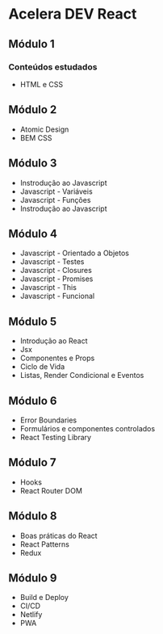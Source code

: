 # Acelera DEV React

## Módulo 1

### Conteúdos estudados

<ul>
  <li>HTML e CSS</li>
</ul>

## Módulo 2

<ul>
  <li>Atomic Design</li>
  <li>BEM CSS</li>
</ul>

## Módulo 3

<ul>
  <li>Instrodução ao Javascript</li>
  <li>Javascript - Variáveis</li>
  <li>Javascript - Funções</li>
  <li>Instrodução ao Javascript</li>
</ul>

## Módulo 4

<ul>
  <li>Javascript - Orientado a Objetos</li>
  <li>Javascript - Testes</li>
  <li>Javascript - Closures</li>
  <li>Javascript - Promises</li>
  <li>Javascript - This</li>
  <li>Javascript - Funcional</li>
</ul>

## Módulo 5

<ul>
  <li>Introdução ao React</li>
  <li>Jsx</li>
  <li>Componentes e Props</li>
  <li>Ciclo de Vida</li>
  <li>Listas, Render Condicional e Eventos</li>
</ul>

## Módulo 6

<ul>
  <li>Error Boundaries</li>
  <li>Formulários e componentes controlados</li>
  <li>React Testing Library</li>
</ul>

## Módulo 7

<ul>
  <li>Hooks</li>
  <li>React Router DOM</li>
</ul>

## Módulo 8

<ul>
  <li>Boas práticas do React</li>
  <li>React Patterns</li>
  <li>Redux</li>
</ul>

## Módulo 9

<ul>
  <li>Build e Deploy</li>
  <li>CI/CD</li>
  <li>Netlify</li>
  <li>PWA</li>
</ul>
